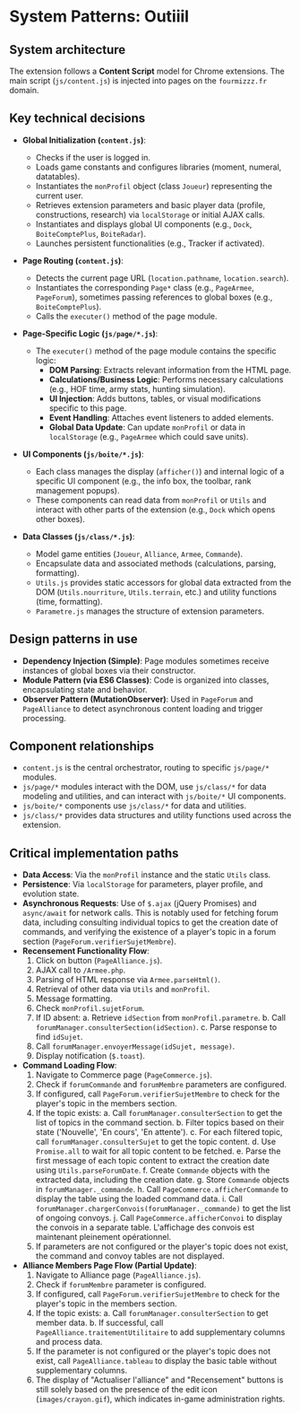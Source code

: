 # System Patterns: Outiiil

## System architecture
The extension follows a **Content Script** model for Chrome extensions. The main script (`js/content.js`) is injected into pages on the `fourmizzz.fr` domain.

## Key technical decisions
- **Global Initialization (`content.js`)**:
    *   Checks if the user is logged in.
    *   Loads game constants and configures libraries (moment, numeral, datatables).
    *   Instantiates the `monProfil` object (class `Joueur`) representing the current user.
    *   Retrieves extension parameters and basic player data (profile, constructions, research) via `localStorage` or initial AJAX calls.
    *   Instantiates and displays global UI components (e.g., `Dock`, `BoiteComptePlus`, `BoiteRadar`).
    *   Launches persistent functionalities (e.g., Tracker if activated).

- **Page Routing (`content.js`)**:
    *   Detects the current page URL (`location.pathname`, `location.search`).
    *   Instantiates the corresponding `Page*` class (e.g., `PageArmee`, `PageForum`), sometimes passing references to global boxes (e.g., `BoiteComptePlus`).
    *   Calls the `executer()` method of the page module.

- **Page-Specific Logic (`js/page/*.js`)**:
    *   The `executer()` method of the page module contains the specific logic:
        *   **DOM Parsing**: Extracts relevant information from the HTML page.
        *   **Calculations/Business Logic**: Performs necessary calculations (e.g., HOF time, army stats, hunting simulation).
        *   **UI Injection**: Adds buttons, tables, or visual modifications specific to this page.
        *   **Event Handling**: Attaches event listeners to added elements.
        *   **Global Data Update**: Can update `monProfil` or data in `localStorage` (e.g., `PageArmee` which could save units).

- **UI Components (`js/boite/*.js`)**:
    *   Each class manages the display (`afficher()`) and internal logic of a specific UI component (e.g., the info box, the toolbar, rank management popups).
    *   These components can read data from `monProfil` or `Utils` and interact with other parts of the extension (e.g., `Dock` which opens other boxes).

- **Data Classes (`js/class/*.js`)**:
    *   Model game entities (`Joueur`, `Alliance`, `Armee`, `Commande`).
    *   Encapsulate data and associated methods (calculations, parsing, formatting).
    *   `Utils.js` provides static accessors for global data extracted from the DOM (`Utils.nourriture`, `Utils.terrain`, etc.) and utility functions (time, formatting).
    *   `Parametre.js` manages the structure of extension parameters.

## Design patterns in use
- **Dependency Injection (Simple)**: Page modules sometimes receive instances of global boxes via their constructor.
- **Module Pattern (via ES6 Classes)**: Code is organized into classes, encapsulating state and behavior.
- **Observer Pattern (MutationObserver)**: Used in `PageForum` and `PageAlliance` to detect asynchronous content loading and trigger processing.

## Component relationships
- `content.js` is the central orchestrator, routing to specific `js/page/*` modules.
- `js/page/*` modules interact with the DOM, use `js/class/*` for data modeling and utilities, and can interact with `js/boite/*` UI components.
- `js/boite/*` components use `js/class/*` for data and utilities.
- `js/class/*` provides data structures and utility functions used across the extension.

## Critical implementation paths
- **Data Access**: Via the `monProfil` instance and the static `Utils` class.
- **Persistence**: Via `localStorage` for parameters, player profile, and evolution state.
- **Asynchronous Requests**: Use of `$.ajax` (jQuery Promises) and `async/await` for network calls. This is notably used for fetching forum data, including consulting individual topics to get the creation date of commands, and verifying the existence of a player's topic in a forum section (`PageForum.verifierSujetMembre`).
- **Recensement Functionality Flow**:
    1.  Click on button (`PageAlliance.js`).
    2.  AJAX call to `/Armee.php`.
    3.  Parsing of HTML response via `Armee.parseHtml()`.
    4.  Retrieval of other data via `Utils` and `monProfil`.
    5.  Message formatting.
    6.  Check `monProfil.sujetForum`.
    7.  If ID absent:
        a. Retrieve `idSection` from `monProfil.parametre`.
        b. Call `forumManager.consulterSection(idSection)`.
        c. Parse response to find `idSujet`.
    8.  Call `forumManager.envoyerMessage(idSujet, message)`.
    9.  Display notification (`$.toast`).
- **Command Loading Flow**:
    1.  Navigate to Commerce page (`PageCommerce.js`).
    2.  Check if `forumCommande` and `forumMembre` parameters are configured.
    3.  If configured, call `PageForum.verifierSujetMembre` to check for the player's topic in the members section.
    4.  If the topic exists:
        a. Call `forumManager.consulterSection` to get the list of topics in the command section.
        b. Filter topics based on their state ('Nouvelle', 'En cours', 'En attente').
        c. For each filtered topic, call `forumManager.consulterSujet` to get the topic content.
        d. Use `Promise.all` to wait for all topic content to be fetched.
        e. Parse the first message of each topic content to extract the creation date using `Utils.parseForumDate`.
        f. Create `Commande` objects with the extracted data, including the creation date.
        g. Store `Commande` objects in `forumManager._commande`.
        h. Call `PageCommerce.afficherCommande` to display the table using the loaded command data.
        i. Call `forumManager.chargerConvois(forumManager._commande)` to get the list of ongoing convoys.
        j. Call `PageCommerce.afficherConvoi` to display the convois in a separate table. L'affichage des convois est maintenant pleinement opérationnel.
    5.  If parameters are not configured or the player's topic does not exist, the command and convoy tables are not displayed.
- **Alliance Members Page Flow (Partial Update)**:
    1.  Navigate to Alliance page (`PageAlliance.js`).
    2.  Check if `forumMembre` parameter is configured.
    3.  If configured, call `PageForum.verifierSujetMembre` to check for the player's topic in the members section.
    4.  If the topic exists:
        a. Call `forumManager.consulterSection` to get member data.
        b. If successful, call `PageAlliance.traitementUtilitaire` to add supplementary columns and process data.
    5.  If the parameter is not configured or the player's topic does not exist, call `PageAlliance.tableau` to display the basic table without supplementary columns.
    6.  The display of "Actualiser l'alliance" and "Recensement" buttons is still solely based on the presence of the edit icon (`images/crayon.gif`), which indicates in-game administration rights.
